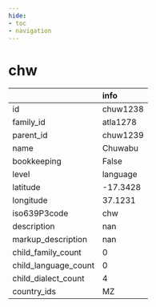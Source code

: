 ```yaml
---
hide:
- toc
- navigation
---
```

# chw
|                      | info     |
|:---------------------|:---------|
| id                   | chuw1238 |
| family_id            | atla1278 |
| parent_id            | chuw1239 |
| name                 | Chuwabu  |
| bookkeeping          | False    |
| level                | language |
| latitude             | -17.3428 |
| longitude            | 37.1231  |
| iso639P3code         | chw      |
| description          | nan      |
| markup_description   | nan      |
| child_family_count   | 0        |
| child_language_count | 0        |
| child_dialect_count  | 4        |
| country_ids          | MZ       |